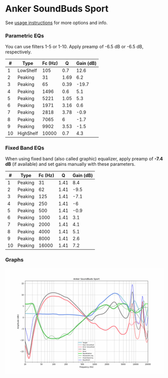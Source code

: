 # Anker SoundBuds Sport
See [usage instructions](https://github.com/jaakkopasanen/AutoEq#usage) for more options and info.

### Parametric EQs
You can use filters 1-5 or 1-10. Apply preamp of -6.5 dB or -6.5 dB, respectively.

|   # | Type      |   Fc (Hz) |    Q |   Gain (dB) |
|-----|-----------|-----------|------|-------------|
|   1 | LowShelf  |       105 | 0.7  |        12.6 |
|   2 | Peaking   |        31 | 1.69 |         6.2 |
|   3 | Peaking   |        65 | 0.39 |       -19.7 |
|   4 | Peaking   |      1496 | 0.6  |         5.1 |
|   5 | Peaking   |      5221 | 1.05 |         5.3 |
|   6 | Peaking   |      1971 | 3.16 |         0.6 |
|   7 | Peaking   |      2818 | 3.78 |        -0.9 |
|   8 | Peaking   |      7065 | 6    |        -1.7 |
|   9 | Peaking   |      9902 | 3.53 |        -1.5 |
|  10 | HighShelf |     10000 | 0.7  |         4.3 |

### Fixed Band EQs
When using fixed band (also called graphic) equalizer, apply preamp of **-7.4 dB** (if available) and set gains manually with these parameters.

|   # | Type    |   Fc (Hz) |    Q |   Gain (dB) |
|-----|---------|-----------|------|-------------|
|   1 | Peaking |        31 | 1.41 |         8.4 |
|   2 | Peaking |        62 | 1.41 |        -9.5 |
|   3 | Peaking |       125 | 1.41 |        -7.1 |
|   4 | Peaking |       250 | 1.41 |        -6   |
|   5 | Peaking |       500 | 1.41 |        -0.9 |
|   6 | Peaking |      1000 | 1.41 |         3.1 |
|   7 | Peaking |      2000 | 1.41 |         4.1 |
|   8 | Peaking |      4000 | 1.41 |         5.1 |
|   9 | Peaking |      8000 | 1.41 |         2.6 |
|  10 | Peaking |     16000 | 1.41 |         7.2 |

### Graphs
![](./Anker%20SoundBuds%20Sport.png)
